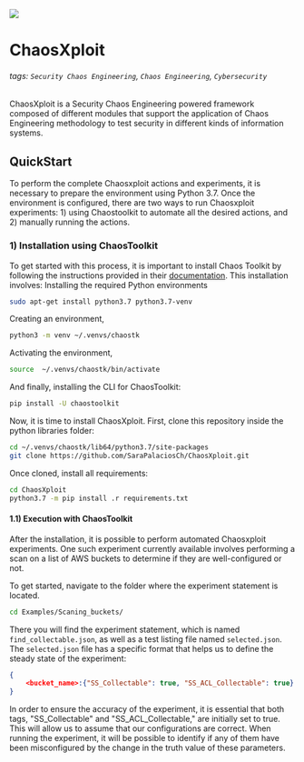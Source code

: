 ![](https://i.imgur.com/kN6uOZN.png)


# ChaosXploit

###### tags: `Security Chaos Engineering`, `Chaos Engineering`, `Cybersecurity` 

 
ChaosXploit is a Security Chaos Engineering powered framework composed of different modules that support the application of Chaos Engineering methodology to test security in different kinds of information systems.

## QuickStart

To perform the complete Chaosxploit actions and experiments, it is necessary to prepare the environment using Python 3.7. 
Once the environment is configured, there are two ways to run Chaosxploit experiments: 1) using Chaostoolkit to automate all the desired actions, and 2) manually running the actions.

### 1) Installation using ChaosToolkit
To get started with this process, it is important to install Chaos Toolkit by following the instructions provided in their [documentation](https://chaostoolkit.org/reference/usage/install/). This installation involves:
 Installing the required Python environments
 ```sh
sudo apt-get install python3.7 python3.7-venv
```
Creating an environment, 
 ```sh
python3 -m venv ~/.venvs/chaostk
```
Activating the environment,
```sh
source  ~/.venvs/chaostk/bin/activate
```
And finally, installing the CLI for ChaosToolkit:
```sh
pip install -U chaostoolkit
```
Now, it is time to install ChaosXploit. First, clone this repository inside the python libraries folder:

```sh
cd ~/.venvs/chaostk/lib64/python3.7/site-packages
git clone https://github.com/SaraPalaciosCh/ChaosXploit.git
```
Once cloned, install all requirements:
```sh
cd ChaosXploit
python3.7 -m pip install .r requirements.txt
```
#### 1.1) Execution with ChaosToolkit
After the installation, it is possible to perform automated Chaosxploit experiments. One such experiment currently available involves performing a scan on a list of AWS buckets to determine if they are well-configured or not. 

To get started, navigate to the folder where the experiment statement is located.
```sh
cd Examples/Scaning_buckets/
```
There you will find the experiment statement, which is named `find_collectable.json`, as well as a test listing file named `selected.json`. The `selected.json` file has a specific format that helps us to define the steady state of the experiment:
```json
{
    <bucket_name>:{"SS_Collectable": true, "SS_ACL_Collectable": true}
}
```
In order to ensure the accuracy of the experiment, it is essential that both tags, "SS_Collectable" and "SS_ACL_Collectable," are initially set to true. This will allow us to assume that our configurations are correct. When running the experiment, it will be possible to identify if any of them have been misconfigured by the change in the truth value of these parameters.

